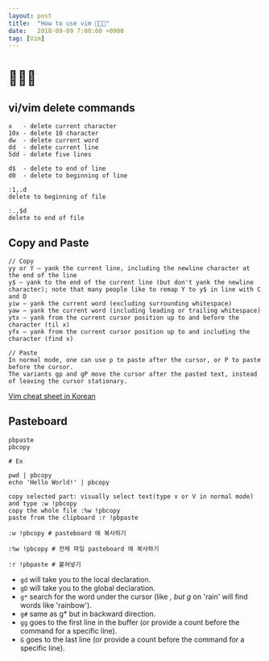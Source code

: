 ```yaml
---
layout: post
title:  "How to use vim 👨🏻‍💻"
date:   2018-09-09 7:00:00 +0900
tag: [Vim]
---
```


# 👨🏻‍💻

## vi/vim delete commands

```
x   - delete current character
10x - delete 10 character
dw  - delete current word
dd  - delete current line
5dd - delete five lines

d$  - delete to end of line
d0  - delete to beginning of line

:1,.d
delete to beginning of file

:.,$d
delete to end of file

```

## Copy and Paste

```
// Copy
yy or Y – yank the current line, including the newline character at the end of the line
y$ – yank to the end of the current line (but don't yank the newline character); note that many people like to remap Y to y$ in line with C and D
yiw – yank the current word (excluding surrounding whitespace)
yaw – yank the current word (including leading or trailing whitespace)
ytx – yank from the current cursor position up to and before the character (til x)
yfx – yank from the current cursor position up to and including the character (find x)

// Paste
In normal mode, one can use p to paste after the cursor, or P to paste before the cursor.
The variants gp and gP move the cursor after the pasted text, instead of leaving the cursor stationary.
```

[Vim cheat sheet in Korean](https://vim.rtorr.com/lang/ko/)

## Pasteboard

```
pbpaste
pbcopy

# Ex

pwd | pbcopy
echo 'Hello World!' | pbcopy

copy selected part: visually select text(type v or V in normal mode) and type :w !pbcopy
copy the whole file :%w !pbcopy
paste from the clipboard :r !pbpaste

:w !pbcopy # pasteboard 에 복사하기

:%w !pbcopy # 전체 파일 pasteboard 에 복사하기

:r !pbpaste # 붙혀넣기

```


- `gd` will take you to the local declaration.
- `gD` will take you to the global declaration.
- `g*` search for the word under the cursor (like *, but g* on 'rain' will find words like 'rainbow').
- `g#` same as g* but in backward direction.
- `gg` goes to the first line in the buffer (or provide a count before the command for a specific line).
- `G` goes to the last line (or provide a count before the command for a specific line).
